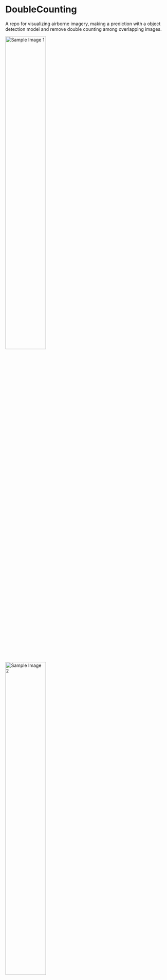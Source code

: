 # DoubleCounting
A repo for visualizing airborne imagery, making a prediction with a object detection model and remove double counting among overlapping images.

<img src="tests/data/DSC_2520.JPG" alt="Sample Image 1" width="50%">
<img src="tests/data/DSC_2522.JPG" alt="Sample Image 2" width="50%">

# Installation

```
conda create python=3.10 --name DoubleCounting
pip install -r requirements.txt
```

# Testing

```
pytest tests/
```

For example to test the pycolmap reconstruction and alignment run

```
pytest tests/test_stitching.py -k test_transform_2d_to_3d_simple
```

Here we label in green two points in the raw images and find them in the 3d space
![](public/example_result.png)


